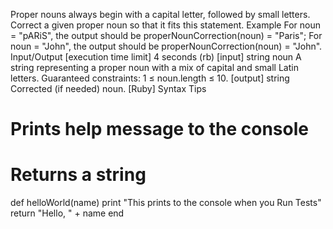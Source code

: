 Proper nouns always begin with a capital letter, followed by small letters.
Correct a given proper noun so that it fits this statement.
Example
For noun = "pARiS", the output should be
properNounCorrection(noun) = "Paris";
For noun = "John", the output should be
properNounCorrection(noun) = "John".
Input/Output
[execution time limit] 4 seconds (rb)
[input] string noun
A string representing a proper noun with a mix of capital and small Latin letters.
Guaranteed constraints:
1 ≤ noun.length ≤ 10.
[output] string
Corrected (if needed) noun.
[Ruby] Syntax Tips
# Prints help message to the console
# Returns a string
def helloWorld(name)
    print "This prints to the console when you Run Tests"
    return "Hello, " + name
end
